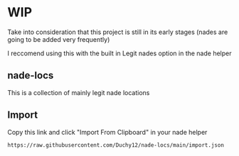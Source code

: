 # WIP
Take into consideration that this project is still in its early stages (nades are going to be added very frequently)

I reccomend using this with the built in Legit nades option in the nade helper

## nade-locs
This is a collection of mainly legit nade locations


## Import
Copy this link and click "Import From Clipboard" in your nade helper
```
https://raw.githubusercontent.com/Duchy12/nade-locs/main/import.json
```